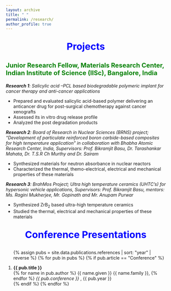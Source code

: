 ```yaml
---
layout: archive
title: " "
permalink: /research/
author_profile: true
---
```

<p style="text-align:center; color:Blue; font-size:30px; font-weight:bold;"> Projects </p>

<p style="text-align:left; color: Green; font-size:20px; font-weight:bold;"> Junior Research Fellow, Materials Research Center, Indian Institute of Science (IISc), Bangalore, India </p>

<i><b>Research 1</b>: Salicylic acid –PCL based biodegradable polymeric implant for cancer therapy and anti-cancer applications</i>
   * Prepared and evaluated salicylic acid-based polymer delivering an anticancer drug for post-surgical chemotherapy against cancer xenografts
   * Assessed its in vitro drug release profile
   * Analyzed the post degradation products

<i><b>Research 2</b>: Board of Research in Nuclear Sciences (BRNS) project; “Development of particulate reinforced boron carbide-based composites for high temperature application” in collaboration with Bhabha Atomic Research Center, India, Supervisors: Prof. Bikramjit Basu, Dr. Tarashankar Mahata, Dr. T.S.R Ch Murthy and Dr. Sairam</i> 
   * Synthesized materials for neutron absorbance in nuclear reactors
   * Characterized the thermal, themo-electrical, electrical and mechanical properties of these materials 

<i><b>Research 3</b>: BrahMos Project; Ultra high temperature ceramics (UHTC’s) for hypersonic vehicle applications, Supervisors: Prof. Bikramjit Basu, mentors: Ms. Ragini Mukherjee, Mr. Gopinath and Mr. Anupam Purwar</i>  
 * Synthesized ZrB<sub>2</sub> based ultra-high temperature ceramics
 * Studied the thermal, electrical and mechanical properties of these materials

<p style="text-align:center; color:Blue; font-size:30px; font-weight:bold;"> Conference Presentations </p>

<ol>

{% assign pubs = site.data.publications.references | sort: "year" | reverse %}
{% for pub in pubs %}
   {% if pub.article == "Conference" %}
      <li>
         <b> {{ pub.title }} </b>
         <br>
         {% for name in pub.author %}
            {{ name.given }} {{ name.family }},
         {% endfor %}
         <i> {{ pub.conference }} </i>,
         {{ pub.year }}
      </li>
   {% endif %}
{% endfor %}

</ol>


<!-- # xxx

1. **xxx-1**
   * laskhsaldkhg
   * asgsadgsag
   * asdgsagdsadg


2. **xxx-2**
   * laskhsaldkhg
   * asgsadgsag
   * asdgsagdsadg -->
